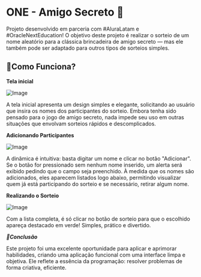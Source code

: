 # ONE - Amigo Secreto 🎁

Projeto desenvolvido em parceria com #AluraLatam e #OracleNextEducation!
O objetivo deste projeto é realizar o sorteio de um nome aleatório para a clássica brincadeira de amigo secreto — mas ele também pode ser adaptado para outros tipos de sorteios simples.

## 🚀Como Funciona?

**Tela inicial**

![Image](https://github.com/user-attachments/assets/022e5d04-38cb-4d7e-9857-c045a1776d0b)

A tela inicial apresenta um design simples e elegante, solicitando ao usuário que insira os nomes dos participantes do sorteio. Embora tenha sido pensado para o jogo de amigo secreto, nada impede seu uso em outras situações que envolvam sorteios rápidos e descomplicados.

**Adicionando Participantes**

![Image](https://github.com/user-attachments/assets/083f6cb6-1fe5-4ce0-8d84-7f73c3992176)

A dinâmica é intuitiva: basta digitar um nome e clicar no botão "Adicionar". Se o botão for pressionado sem nenhum nome inserido, um alerta será exibido pedindo que o campo seja preenchido. À medida que os nomes são adicionados, eles aparecem listados logo abaixo, permitindo visualizar quem já está participando do sorteio e se necessário, retirar algum nome.

**Realizando o Sorteio**

![Image](https://github.com/user-attachments/assets/e004a863-5652-4188-9185-cbf949d380ae)

Com a lista completa, é só clicar no botão de sorteio para que o escolhido apareça destacado em verde! Simples, prático e divertido.

***🌟Conclusão***

Este projeto foi uma excelente oportunidade para aplicar e aprimorar habilidades, criando uma aplicação funcional com uma interface limpa e objetiva. Ele reflete a essência da programação: resolver problemas de forma criativa, eficiente.
